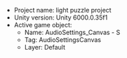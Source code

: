 <!-- UNITY CODE ASSIST INSTRUCTIONS START -->
- Project name: light puzzle project
- Unity version: Unity 6000.0.35f1
- Active game object:
  - Name: AudioSettings_Canvas - S
  - Tag: AudioSettingsCanvas
  - Layer: Default
<!-- UNITY CODE ASSIST INSTRUCTIONS END -->
